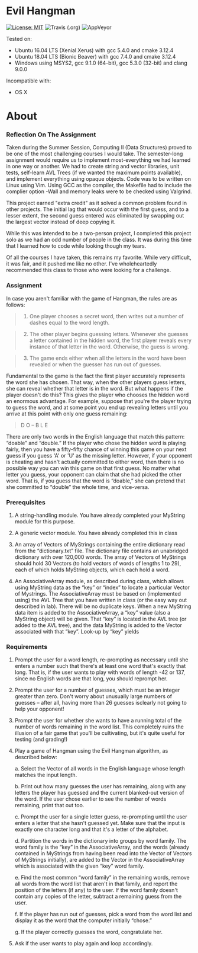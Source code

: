 # Evil Hangman
[![License: MIT](https://img.shields.io/badge/License-MIT-yellow.svg)](https://opensource.org/licenses/MIT)
![Travis (.org)](https://travis-ci.org/caminek/Evil_Hangman.svg?branch=master)
![AppVeyor](https://ci.appveyor.com/api/projects/status/github/caminek/Evil_Hangman?branch=master&svg=true)

Tested on:
- Ubuntu 16.04 LTS (Xenial Xerus) with gcc 5.4.0 and cmake 3.12.4
- Ubuntu 18.04 LTS (Bionic Beaver) with gcc 7.4.0 and cmake 3.12.4
- Windows using MSYS2, gcc 9.1.0 (64-bit), gcc 5.3.0 (32-bit) and clang 9.0.0

Incompatible with:
- OS X

# About

### Reflection On The Assignment
Taken during the Summer Session, Computing II (Data Structures) proved to be one of the most challenging courses I would take.  The semester-long assignment would require us to implement most-everything we had learned in one way or another.  We had to create string and vector libraries, unit tests, self-learn AVL Trees (if we wanted the maximum points available), and implement everything using opaque objects.  Code was to be written on Linux using Vim.  Using GCC as the compiler, the Makefile had to include the complier option -Wall and memory leaks were to be checked using Valgrind.

This project earned "extra credit" as it solved a common problem found in other projects. The initial lag that would occur with the first guess, and to a lesser extent, the second guess entered was eliminated by swapping out the largest vector instead of deep copying it.

While this was intended to be a two-person project, I completed this project solo as we had an odd number of people in the class. It was during this time that I learned how to code while looking though my tears.

Of all the courses I have taken, this remains my favorite.  While very difficult, it was fair, and it pushed me like no other. I've wholeheartedly recommended this class to those who were looking for a challenge.

### Assignment
In case you aren't familiar with the game of Hangman, the rules are as follows:

> 1. One player chooses a secret word, then writes out a number of dashes equal to the word length.

> 2. The other player begins guessing letters. Whenever she guesses a letter contained in the hidden word, the first player reveals every instance of that letter in the word. Otherwise, the guess is wrong.

> 3. The game ends either when all the letters in the word have been revealed or when the guesser
	has run out of guesses.

Fundamental to the game is the fact the first player accurately represents the word she has chosen. That way, when the other players guess letters, she can reveal whether that letter is in the word. But what happens if the player doesn't do this? This gives the player who chooses the hidden word an enormous advantage. For example, suppose that you're the player trying to guess the word, and at some point you end up revealing letters until you arrive at this point with only one guess remaining:

>D O – B L E
	
There are only two words in the English language that match this pattern: “doable” and “double.” If the player who chose the hidden word is playing fairly, then you have a fifty-fifty chance of winning this game on your next guess if you guess 'A' or 'U' as the missing letter. However, if your opponent is cheating and hasn't actually committed to either word, then there is no possible way you can win this game on that first guess. No matter what letter you guess, your opponent can claim that she had picked the other word. That is, if you guess that the word is “doable,” she can pretend that she committed to “double” the whole time, and vice-versa.

### Prerequisites

1. A string-handling module. You have already completed your MyString module for this purpose.

2. A generic vector module. You have already completed this in class

3. An array of Vectors of MyStrings containing the entire dictionary read from the “dictionary.txt” file. The dictionary file contains an unabridged dictionary with over 120,000 words. The array of Vectors of MyStrings should hold 30 Vectors (to hold vectors of words of lengths 1 to 29), each of which holds MyString objects, which each hold a word.

4. An AssociativeArray module, as described during class, which allows using MyString data as the “key” or “index” to locate a particular Vector of Mystrings. The AssociativeArray must be based on (implemented using) the AVL Tree that you have written in class (or the easy way out described in lab). There will be no duplicate keys. When a new MyString data item is added to the AssociativeArray, a “key” value (also a MyString object) will be given. That “key” is located in the AVL tree (or added to the AVL tree), and the data MyString is added to the Vector associated with that “key”. Look-up by “key” yields

### Requirements

1. Prompt the user for a word length, re-prompting as necessary until she enters a number such that there's at least one word that's exactly that long. That is, if the user wants to play with words of length -42 or 137, since no English words are that long, you should reprompt her.

2. Prompt the user for a number of guesses, which must be an integer greater than zero. Don't worry about unusually large numbers of guesses – after all, having more than 26 guesses isclearly not going to help your opponent!

3. Prompt the user for whether she wants to have a running total of the number of words remaining in the word list. This completely ruins the illusion of a fair game that you'll be cultivating, but it's quite useful for testing (and grading!)

4. Play a game of Hangman using the Evil Hangman algorithm, as described below:

	 a. Select the Vector of all words in the English language whose length matches the input length.

	 b. Print out how many guesses the user has remaining, along with any letters the player has guessed and the current blanked-out version of the word. If the user chose earlier to see the number of words remaining, print that out too.

	 c. Prompt the user for a single letter guess, re-prompting until the user enters a letter that she hasn't guessed yet. Make sure that the input is exactly one character long and that it's a letter of the alphabet.

	 d. Partition the words in the dictionary into groups by word family. The word family is the “key” in the AssociativeArray, and the words (already contained in MyStrings from having been read into the Vector of Vectors of MyStrings initially), are added to the Vector in the AssociativeArray which is associated with the given “key” word family.

	 e. Find the most common “word family” in the remaining words, remove all words from the word list that aren't in that family, and report the position of the letters (if any) to the user. If the word family doesn't contain any copies of the letter, subtract a remaining guess from the user.

	 f. If the player has run out of guesses, pick a word from the word list and display it as the word that the computer initially “chose.”

	 g. If the player correctly guesses the word, congratulate her.

5. Ask if the user wants to play again and loop accordingly.

